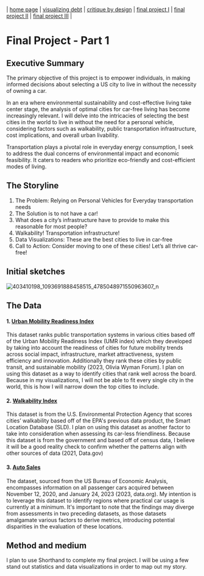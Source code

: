 | [home page](https://mizukikadowaki.github.io/visualizations_portfolio/?fbclid=IwAR2TCAjfA5K_lI6zfcodBWjzxUMg4WPMycv8Uaxcz_eEsSVOJcKanPnni8c) | [visualizing debt](visualizing-government-debt.md) | [critique by design](critique-by-design.md) | [final project I](final-project-part-one.md) | [final project II](final-project-part-two.md) | [final project III](final-project-part-three.md) |

# Final Project - Part 1
## Executive Summary
The primary objective of this project is to empower individuals, in making informed decisions about selecting a US city to live in without the necessity of owning a car. 

In an era where environmental sustainability and cost-effective living take center stage, the analysis of optimal cities for car-free living has become increasingly relevant. I will delve into the intricacies of selecting the best cities in the world to live in without the need for a personal vehicle, considering factors such as walkability, public transportation infrastructure, cost implications, and overall urban livability.

Transportation plays a pivotal role in everyday energy consumption, I seek to address the dual concerns of environmental impact and economic feasibility. It caters to readers who prioritize eco-friendly and cost-efficient modes of living.

## The Storyline
1. The Problem: Relying on Personal Vehicles for Everyday transportation needs
2. The Solution is to not have a car! 
3. What does a city’s infrastructure have to provide to make this reasonable for most people?
4. Walkability! Transportation infrastructure! 
5. Data Visualizations: These are the best cities to live in car-free
6. Call to Action: Consider moving to one of these cities! Let’s all thrive car-free!


## Initial sketches
![403410198_1093691888458515_4785048971550963607_n](https://github.com/MizukiKadowaki/visualizations_portfolio/assets/29721038/551c11f7-1350-402a-8b04-11904a6d33a8)


## The Data
#### 1. [Urban Mobility Readiness Index](https://www.oliverwymanforum.com/mobility/urban-mobility-readiness-index/ranking.html)
This dataset ranks public transportation systems in various cities based off of the Urban Mobility Readiness Index (UMR index) which they developed by taking into account the readiness of cities for future mobility trends across social impact, infrastructure, market attractiveness, system efficiency and innovation. Additionally they rank these cities by public transit, and sustainable mobility (2023, Olivia Wyman Forum). I plan on using this dataset as a way to identify cities that rank well across the board. Because in my visualizations, I will not be able to fit every single city in the world, this is how I will narrow down the top cities to include. 

#### 2. [Walkability Index](https://catalog.data.gov/dataset/walkability-index1)
This dataset is from the U.S. Environmental Protection Agency that scores cities’ walkability based off of the EPA's previous data product, the Smart Location Database (SLD). I plan on using this dataset as another factor to take into consideration when assessing its car-less friendliness. Because this dataset is from the government and based off of census data, I believe it will be a good reality check to confirm whether the patterns align with other sources of data (2021, Data.gov)

#### 3. [Auto Sales](https://catalog.data.gov/dataset/auto-sales)
The dataset, sourced from the US Bureau of Economic Analysis, encompasses information on all passenger cars acquired between November 12, 2020, and January 24, 2023 (2023, data.org). My intention is to leverage this dataset to identify regions where practical car usage is currently at a minimum. It's important to note that the findings may diverge from assessments in two preceding datasets, as those datasets amalgamate various factors to derive metrics, introducing potential disparities in the evaluation of these locations.


## Method and medium
I plan to use Shorthand to complete my final project. I will be using a few stand out statistics and data visualizations in order to map out my story. 

